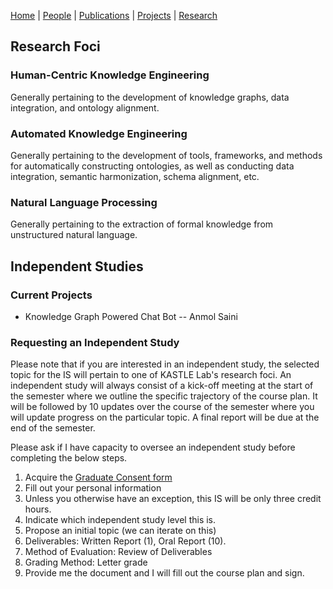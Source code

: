 [Home](index.md) | [People](people.md) | [Publications](publications.md) | [Projects](projects.md) | [Research](research.md)

## Research Foci

### Human-Centric Knowledge Engineering
Generally pertaining to the development of knowledge graphs, data integration, and ontology alignment.

### Automated Knowledge Engineering
Generally pertaining to the development of tools, frameworks, and methods for automatically constructing ontologies, as well as conducting data integration, semantic harmonization, schema alignment, etc.

### Natural Language Processing
Generally pertaining to the extraction of formal knowledge from unstructured natural language.

## Independent Studies

### Current Projects
* Knowledge Graph Powered Chat Bot -- Anmol Saini

### Requesting an Independent Study
Please note that if you are interested in an independent study, the selected topic for the IS will pertain to one of KASTLE Lab's research foci. An independent study will always consist of a kick-off meeting at the start of the semester where we outline the specific trajectory of the course plan. It will be followed by 10 updates over the course of the semester where you will update progress on the particular topic. A final report will be due at the end of the semester.

Please ask if I have capacity to oversee an independent study before completing the below steps.

1. Acquire the [Graduate Consent form](https://engineering-computer-science.wright.edu/computer-science-and-engineering/forms-and-documents)
2. Fill out your personal information
3. Unless you otherwise have an exception, this IS will be only three credit hours.
4. Indicate which independent study level this is.
5. Propose an initial topic (we can iterate on this)
6. Deliverables: Written Report (1), Oral Report (10).
7. Method of Evaluation: Review of Deliverables
8. Grading Method: Letter grade
9. Provide me the document and I will fill out the course plan and sign.
